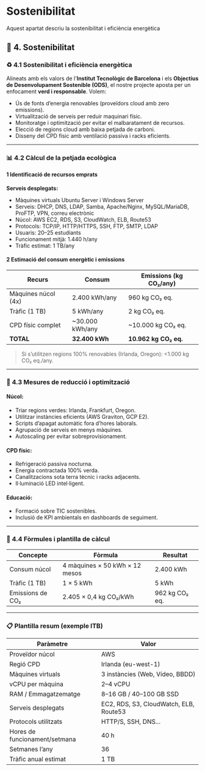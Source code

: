 # Sostenibilitat

Aquest apartat descriu la sostenibilitat i eficiència energètica

## 🌱 4. Sostenibilitat

### ♻️ 4.1 Sostenibilitat i eficiència energètica

Alineats amb els valors de l'**Institut Tecnològic de Barcelona** i els **Objectius de Desenvolupament Sostenible (ODS)**, el nostre projecte aposta per un enfocament **verd i responsable**. Volem:

* Ús de fonts d’energia renovables (proveïdors cloud amb zero emissions).
* Virtualització de serveis per reduir maquinari físic.
* Monitoratge i optimització per evitar el malbaratament de recursos.
* Elecció de regions cloud amb baixa petjada de carboni.
* Disseny del CPD físic amb ventilació passiva i racks eficients.

---

### 📊 4.2 Càlcul de la petjada ecològica

#### 1 Identificació de recursos emprats

**Serveis desplegats:**

* Màquines virtuals Ubuntu Server i Windows Server
* Serveis: DHCP, DNS, LDAP, Samba, Apache/Nginx, MySQL/MariaDB, ProFTP, VPN, correu electrònic
* Núcol: AWS EC2, RDS, S3, CloudWatch, ELB, Route53
* Protocols: TCP/IP, HTTP/HTTPS, SSH, FTP, SMTP, LDAP
* Usuaris: 20–25 estudiants
* Funcionament mitjà: 1.440 h/any
* Tràfic estimat: 1 TB/any

#### 2 Estimació del consum energètic i emissions

| **Recurs**          | **Consum**       | **Emissions (kg CO₂/any)** |
| ------------------- | ---------------- | -------------------------- |
| Màquines núcol (4x) | 2.400 kWh/any    | 960 kg CO₂ eq.             |
| Tràfic (1 TB)       | 5 kWh/any        | 2 kg CO₂ eq.               |
| CPD físic complet   | \~30.000 kWh/any | \~10.000 kg CO₂ eq.        |
| **TOTAL**           | **32.400 kWh**   | **10.962 kg CO₂ eq.**      |

> Si s’utilitzen regions 100% renovables (Irlanda, Oregon): <1.000 kg CO₂ eq./any.

---

### 💪 4.3 Mesures de reducció i optimització

#### Núcol:

* Triar regions verdes: Irlanda, Frankfurt, Oregon.
* Utilitzar instàncies eficients (AWS Graviton, GCP E2).
* Scripts d’apagat automàtic fora d’hores laborals.
* Agrupació de serveis en menys màquines.
* Autoscaling per evitar sobreprovisionament.

#### CPD físic:

* Refrigeració passiva nocturna.
* Energia contractada 100% verda.
* Canalitzacions sota terra tècnic i racks adjacents.
* Il·luminació LED intel·ligent.

#### Educació:

* Formació sobre TIC sostenibles.
* Inclusió de KPI ambientals en dashboards de seguiment.

---

### 📀 4.4 Fòrmules i plantilla de càlcul

| **Concepte**     | **Fòrmula**                    | **Resultat**   |
| ---------------- | ------------------------------ | -------------- |
| Consum núcol     | 4 màquines × 50 kWh × 12 mesos | 2.400 kWh      |
| Tràfic (1 TB)    | 1 × 5 kWh                      | 5 kWh          |
| Emissions de CO₂ | 2.405 × 0,4 kg CO₂/kWh         | 962 kg CO₂ eq. |

---

### 📋 Plantilla resum (exemple ITB)

| **Paràmetre**                 | **Valor**                              |
| ----------------------------- | -------------------------------------- |
| Proveïdor núcol               | AWS                                    |
| Regió CPD                     | Irlanda (eu-west-1)                    |
| Màquines virtuals             | 3 instàncies (Web, Vídeo, BBDD)        |
| vCPU per màquina              | 2–4 vCPU                               |
| RAM / Emmagatzematge          | 8–16 GB / 40–100 GB SSD                |
| Serveis desplegats            | EC2, RDS, S3, CloudWatch, ELB, Route53 |
| Protocols utilitzats          | HTTP/S, SSH, DNS...                    |
| Hores de funcionament/setmana | 40 h                                   |
| Setmanes l’any                | 36                                     |
| Tràfic anual estimat          | 1 TB                                   |
